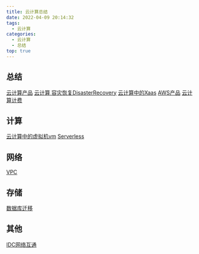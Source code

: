 ```yaml
---
title: 云计算总结
date: 2022-04-09 20:14:32
tags:
  - 云计算
categories:
  - 云计算  
  - 总结
top: true  
---
```


<p></p>
<!-- more -->

## 总结
 [云计算产品](../../../../2022/04/30/cloudProduct/)
 [云计算 容灾恢复DisasterRecovery](../../../../2022/06/26/cloudDisasterRecovery/)
 [云计算中的Xaas](../../../../2019/02/07/xaas/) 
 [AWS产品](../../../../2022/05/01/awsArch/)
 [云计算计费](../../../../2022/05/21/cloudComputingBilling/)

## 计算 
 [云计算中的虚拟机vm](../../../../2020/07/29/vm/)
 [Serverless](../../../../2019/10/10/serverless/)

## 网络
 [VPC](../../../../2022/04/09/vpc/)

## 存储 
 [数据库迁移](../../../../2022/04/11/dbMigrate/)
  
## 其他
 [IDC网络互通](../../../../2019/05/15/netConnection/)

 


 